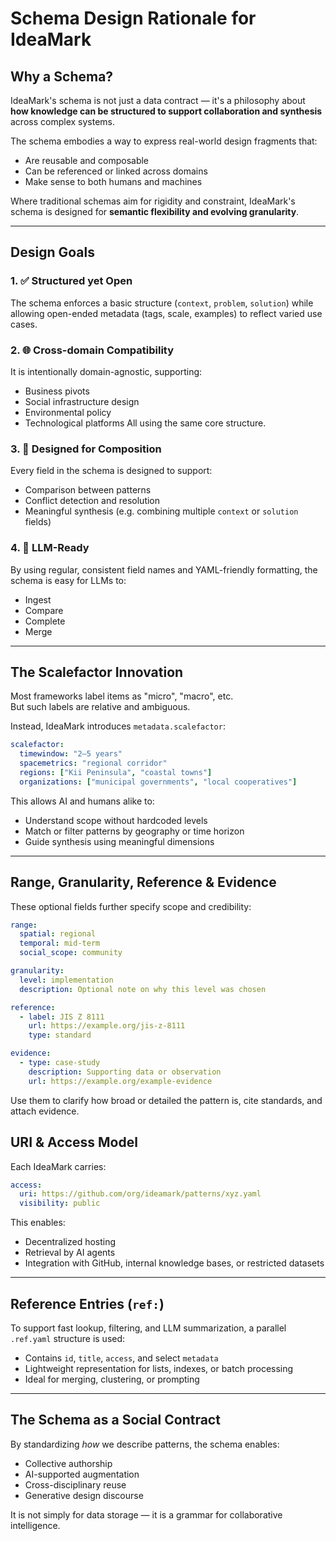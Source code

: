 # Schema Design Rationale for IdeaMark

## Why a Schema?

IdeaMark's schema is not just a data contract — it's a philosophy about **how knowledge can be structured to support collaboration and synthesis** across complex systems.

The schema embodies a way to express real-world design fragments that:

- Are reusable and composable
- Can be referenced or linked across domains
- Make sense to both humans and machines

Where traditional schemas aim for rigidity and constraint, IdeaMark's schema is designed for **semantic flexibility and evolving granularity**.

---

## Design Goals

### 1. ✅ **Structured yet Open**
The schema enforces a basic structure (`context`, `problem`, `solution`) while allowing open-ended metadata (tags, scale, examples) to reflect varied use cases.

### 2. 🌐 **Cross-domain Compatibility**
It is intentionally domain-agnostic, supporting:
- Business pivots
- Social infrastructure design
- Environmental policy
- Technological platforms
All using the same core structure.

### 3. 🔁 **Designed for Composition**
Every field in the schema is designed to support:
- Comparison between patterns
- Conflict detection and resolution
- Meaningful synthesis (e.g. combining multiple `context` or `solution` fields)

### 4. 🧠 **LLM-Ready**
By using regular, consistent field names and YAML-friendly formatting, the schema is easy for LLMs to:
- Ingest
- Compare
- Complete
- Merge

---

## The Scalefactor Innovation

Most frameworks label items as "micro", "macro", etc.  
But such labels are relative and ambiguous.

Instead, IdeaMark introduces `metadata.scalefactor`:

```yaml
scalefactor:
  timewindow: "2–5 years"
  spacemetrics: "regional corridor"
  regions: ["Kii Peninsula", "coastal towns"]
  organizations: ["municipal governments", "local cooperatives"]
```

This allows AI and humans alike to:
- Understand scope without hardcoded levels
- Match or filter patterns by geography or time horizon
- Guide synthesis using meaningful dimensions

---

## Range, Granularity, Reference & Evidence

These optional fields further specify scope and credibility:

```yaml
range:
  spatial: regional
  temporal: mid-term
  social_scope: community

granularity:
  level: implementation
  description: Optional note on why this level was chosen

reference:
  - label: JIS Z 8111
    url: https://example.org/jis-z-8111
    type: standard

evidence:
  - type: case-study
    description: Supporting data or observation
    url: https://example.org/example-evidence
```

Use them to clarify how broad or detailed the pattern is, cite standards, and attach evidence.

## URI & Access Model

Each IdeaMark carries:

```yaml
access:
  uri: https://github.com/org/ideamark/patterns/xyz.yaml
  visibility: public
```

This enables:
- Decentralized hosting
- Retrieval by AI agents
- Integration with GitHub, internal knowledge bases, or restricted datasets

---

## Reference Entries (`ref:`)

To support fast lookup, filtering, and LLM summarization, a parallel `.ref.yaml` structure is used:

- Contains `id`, `title`, `access`, and select `metadata`
- Lightweight representation for lists, indexes, or batch processing
- Ideal for merging, clustering, or prompting

---

## The Schema as a Social Contract

By standardizing *how* we describe patterns, the schema enables:
- Collective authorship
- AI-supported augmentation
- Cross-disciplinary reuse
- Generative design discourse

It is not simply for data storage — it is a grammar for collaborative intelligence.
